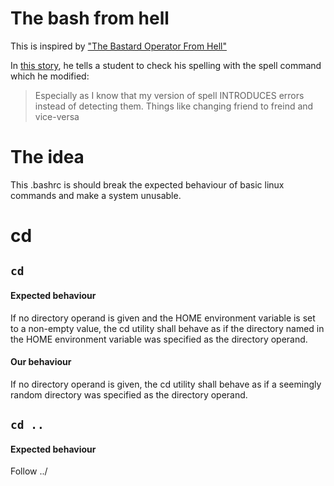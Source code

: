 # The bash from hell

This is inspired by ["The Bastard Operator From Hell"](http://bofh.bjash.com/bofh/bofh10.html)

In [this story](http://bofh.bjash.com/bofh/bofh10.html), he tells a student to check his spelling with the spell command which he modified:

> Especially as I know that my version of spell INTRODUCES errors instead of detecting them. Things like changing friend to freind and vice-versa

# The idea

This .bashrc is should break the expected behaviour of basic linux commands and make a system unusable.

# cd 

## `cd`

#### Expected behaviour

If no directory operand is given and the HOME environment variable is set to a non-empty value, the  cd  utility  shall behave as if the directory named in the HOME environment variable was specified as the directory operand.

#### Our behaviour

If no directory operand is given, the cd utility shall behave as if a seemingly random directory was specified as the directory operand.

## `cd ..`

#### Expected behaviour

Follow ../ 
